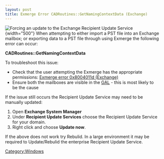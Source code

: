 ```yaml
---
layout: post 
title: Exmerge Error CADRoutines::GetNamingContextData (Exchange)
---
```


![Forcing an update to the Exchange Recipient Update
Service](RUS.JPG "fig:Forcing an update to the Exchange Recipient Update Service"){width="500"}
When attempting to either import a PST file into an Exchange mailbox; or
exporting data to a PST file through using Exmerge the following error
can occur:

**CADRoutines::GetNamingContextData**

To troubleshoot this issue:

-   Check that the user attempting the Exmerge has the appropriate
    permissions: [Exmerge error 0x8004011d
    (Exchange)](Exmerge_error_0x8004011d_(Exchange) "wikilink")
-   Ensure both the mailboxes are visible in the
    [GAL](Global_Address_List_(Exchange) "wikilink") - this is most
    likely to be the cause

If the issue still occurs the Recipient Update Service may need to be
manually updated:

1.  Open **Exchange System Manager**
2.  Under **Recipient Update Services** choose the Recipient Update
    Service for your domain.
3.  Right click and choose **Update now**.

If the above does not work try Rebulid. In a large environment it may be
required to Update/Rebulid the enterprise Recipient Update Service.

[Category:Windows](Category:Windows "wikilink")

